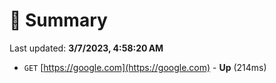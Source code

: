 # 📖 Summary
Last updated: **3/7/2023, 4:58:20 AM**

- `GET` [https://google.com](https://google.com) - **Up** (214ms)

